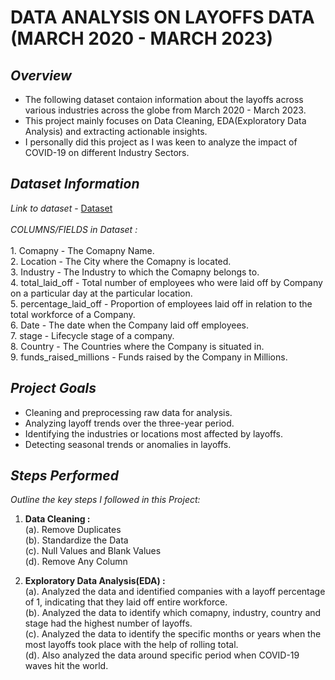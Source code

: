 # **DATA ANALYSIS ON LAYOFFS DATA (MARCH 2020 - MARCH 2023)**

## *Overview*
- The following dataset contaion information about the layoffs across various industries across the globe from March 2020 - March 2023.
- This project mainly focuses on Data Cleaning, EDA(Exploratory Data Analysis) and extracting actionable insights.
- I personally did this project as I was keen to analyze the impact of COVID-19 on different Industry Sectors.

## *Dataset Information*
_Link to dataset_ - [Dataset](https://www.kaggle.com/datasets/swaptr/layoffs-2022) <br>
<br>
_*COLUMNS/FIELDS in Dataset :*_ <br>
<br>
      1. Comapny - The Comapny Name.<br>
      2. Location - The City where the Comapny is located.<br>
      3. Industry - The Industry to which the Comapny belongs to.<br>
      4. total_laid_off - Total number of employees who were laid off by Company on a particular day at the particular location.<br>
      5. percentage_laid_off - Proportion of employees laid off in relation to the total workforce of a Company.<br>
      6. Date - The date when the Company laid off employees.<br>
      7. stage - Lifecycle stage of a company.<br>
      8. Country - The Countries where the Company is situated in.<br>
      9. funds_raised_millions - Funds raised by the Company in Millions.<br>


## *Project Goals*

- Cleaning and preprocessing raw data for analysis.
- Analyzing layoff trends over the three-year period.
- Identifying the industries or locations most affected by layoffs.
- Detecting seasonal trends or anomalies in layoffs.


## *Steps Performed*
_Outline the key steps I followed in this Project:_ <br>

1. **Data Cleaning :** <br>
 (a). Remove Duplicates<br>
 (b). Standardize the Data<br>
 (c). Null Values and Blank Values<br>
 (d). Remove Any Column<br>

2. **Exploratory Data Analysis(EDA) :** <br>
 (a). Analyzed the data and identified companies with a layoff percentage of 1, indicating that they laid off entire workforce.<br>
 (b). Analyzed the data to identify which comapny, industry, country and stage had the highest number of layoffs.<br>
 (c). Analyzed the data to identify the specific months or years when the most layoffs took place with the help of rolling total.<br>
 (d). Also analyzed the data around specific period when COVID-19 waves hit the world.<br>

